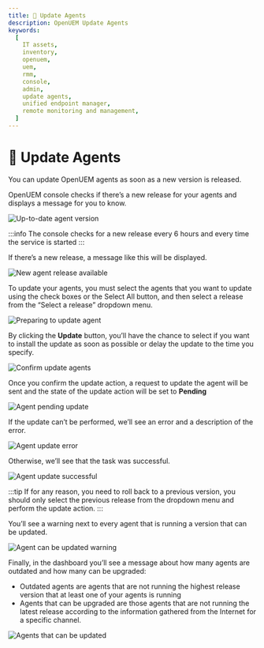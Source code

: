 ```yaml
---
title: 📲 Update Agents
description: OpenUEM Update Agents
keywords:
  [
    IT assets,
    inventory,
    openuem,
    uem,
    rmm,
    console,
    admin,
    update agents,
    unified endpoint manager,
    remote monitoring and management,
  ]
---
```


# 📲 Update Agents

You can update OpenUEM agents as soon as a new version is released.

OpenUEM console checks if there’s a new release for your agents and displays a message for you to know.

![Up-to-date agent version](/img/console/up-to-date.png)

:::info
The console checks for a new release every 6 hours and every time the service is started
:::

If there’s a new release, a message like this will be displayed.

![New agent release available](/img/console/new_release_available.png)

To update your agents, you must select the agents that you want to update using the check boxes or the Select All button, and then select a release from the “Select a release” dropdown menu.

![Preparing to update agent](/img/console/preparing_to_update_agent.png)

By clicking the **Update** button, you’ll have the chance to select if you want to install the update as soon as possible or delay the update to the time you specify.

![Confirm update agents](/img/console/confirm_update_agents.png)

Once you confirm the update action, a request to update the agent will be sent and the state of the update action will be set to **Pending**

![Agent pending update](/img/console/agent_pending_update.png)

If the update can’t be performed, we’ll see an error and a description of the error.

![Agent update error](/img/console/update_errors.png)

Otherwise, we’ll see that the task was successful.

![Agent update successful](/img/console/update_agent_successful.png)

:::tip
If for any reason, you need to roll back to a previous version, you should only select the previous release from the dropdown menu and perform the update action.
:::

You’ll see a warning next to every agent that is running a version that can be updated.

![Agent can be updated warning](/img/console/agent_can_be_updated_warning.png)

Finally, in the dashboard you’ll see a message about how many agents are outdated and how many can be upgraded:

- Outdated agents are agents that are not running the highest release version that at least one of your agents is running
- Agents that can be upgraded are those agents that are not running the latest release according to the information gathered from the Internet for a specific channel.

![Agents that can be updated](/img/console/agents_that_can_be_updated.png)
